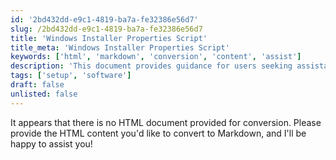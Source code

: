 ```yaml
---
id: '2bd432dd-e9c1-4819-ba7a-fe32386e56d7'
slug: /2bd432dd-e9c1-4819-ba7a-fe32386e56d7
title: 'Windows Installer Properties Script'
title_meta: 'Windows Installer Properties Script'
keywords: ['html', 'markdown', 'conversion', 'content', 'assist']
description: 'This document provides guidance for users seeking assistance in converting HTML content to Markdown format. It emphasizes the need for the actual HTML content to facilitate the conversion process.'
tags: ['setup', 'software']
draft: false
unlisted: false
---
```


It appears that there is no HTML document provided for conversion. Please provide the HTML content you'd like to convert to Markdown, and I'll be happy to assist you!
